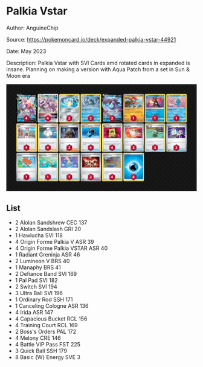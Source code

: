 # Palkia Vstar

Author: AnguineChip

Source: <https://pokemoncard.io/deck/expanded-palkia-vstar-44921>

Date: May 2023

Description: Palkia Vstar with SVI Cards amd rotated cards in expanded is insane. Planning on making a version with Aqua Patch from a set in Sun & Moon era

![decklist](../../images/SVI/Palkia%20Vstar/1-%20Palkia%20Vstar.png)

## List

* 2 Alolan Sandshrew CEC 137
* 2 Alolan Sandslash GRI 20
* 1 Hawlucha SVI 118
* 4 Origin Forme Palkia V ASR 39
* 4 Origin Forme Palkia VSTAR ASR 40
* 1 Radiant Greninja ASR 46
* 2 Lumineon V BRS 40
* 1 Manaphy BRS 41
* 2 Defiance Band SVI 169
* 1 Pal Pad SVI 182
* 2 Switch SVI 194
* 3 Ultra Ball SVI 196
* 1 Ordinary Rod SSH 171
* 1 Canceling Cologne ASR 136
* 4 Irida ASR 147
* 4 Capacious Bucket RCL 156
* 4 Training Court RCL 169
* 2 Boss's Orders PAL 172
* 4 Melony CRE 146
* 4 Battle VIP Pass FST 225
* 3 Quick Ball SSH 179
* 8 Basic {W} Energy SVE 3
